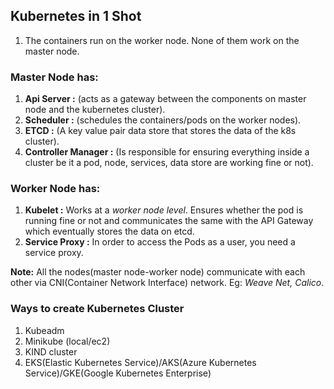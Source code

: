 ## Kubernetes in 1 Shot

1. The containers run on the worker node. None of them work on the master node.

### Master Node has:
1. **Api Server :** (acts as a gateway between the components on master node and the kubernetes cluster).
2. **Scheduler :** (schedules the containers/pods on the worker nodes).
3. **ETCD :** (A key value pair data store that stores the data of the k8s cluster).
4. **Controller Manager :** (Is responsible for ensuring everything inside a cluster be it a pod, node, services, data store are working fine or not).

### Worker Node has:
1. **Kubelet :** Works at a _worker node level_. Ensures whether the pod is running fine or not and communicates the same with the API Gateway which eventually stores the data on etcd.
2. **Service Proxy :** In order to access the Pods as a user, you need a service proxy.

**Note:** All the nodes(master node-worker node) communicate with each other via CNI(Container Network Interface) network. Eg: _Weave Net, Calico_.

### Ways to create Kubernetes Cluster
1. Kubeadm
2. Minikube (local/ec2)
3. KIND cluster
4. EKS(Elastic Kubernetes Service)/AKS(Azure Kubernetes Service)/GKE(Google Kubernetes Enterprise)

